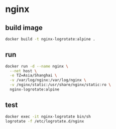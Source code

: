 # nginx

## build image

```bash
docker build -t nginx-logrotate:alpine .
```

## run 

```bash  
docker run -d --name nginx \
  --net host \
  -e TZ=Asia/Shanghai \
  -v /var/log/nginx:/var/log/nginx \
  -v /nginx/static:/usr/share/nginx/static:ro \
  nginx-logrotate:alpine
```

## test  

```bash
docker exec -it nginx-logrotate bin/sh
logrotate -f /etc/logrotate.d/nginx
```